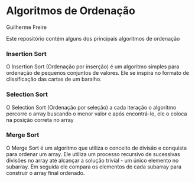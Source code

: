 <h1>Algoritmos de Ordenação</h1>
<p>Guilherme Freire</p>
<h7>Este repositório contém alguns dos principais algoritmos de ordenação</h7>
<h3>Insertion Sort</h3>
<p>O Insertion Sort (Ordenação por inserção) é um algoritmo simples para ordenação de pequenos conjuntos de valores. Ele se inspira no formato de clissificação das cartas de um baralho.</p>
<h3>Selection Sort</h3>
<p>O Selection Sort (Ordenação por seleção) a cada iteração o algoritmo percorre o array buscando o menor valor e após encontrá-lo, ele o coloca na posição correta no array</p>
<h3>Merge Sort</h3>
<p>O Merge Sort é um algoritmo que utiliza o conceito de divisão e conquista para ordenar um array. Ele utiliza um processo recursivo de sucessivas divisões no array até alcançar a solução trivial - um único elemento no subarray. Em seguida ele compara os elementos de cada subarray para construir o array final ordenado.</p>